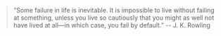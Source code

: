 > “Some failure in life is inevitable. It is impossible to live without failing at something, unless you live so cautiously that you might as well not have lived at all—in which case, you fail by default.”
-- J. K. Rowling
